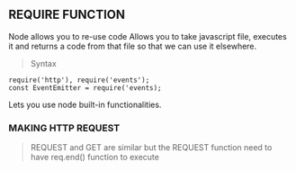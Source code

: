 ## REQUIRE FUNCTION
Node allows you to re-use code
Allows you to take javascript file, executes it and returns a code from that file so that we can use it elsewhere.
> Syntax
```
require('http'), require('events');
const EventEmitter = require('events);
```
Lets you use node built-in functionalities.

### MAKING HTTP REQUEST
> REQUEST and GET are similar but the REQUEST function need to have req.end() function to execute